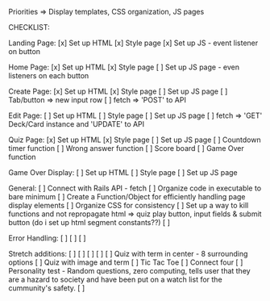 Priorities => Display templates, CSS organization, JS pages

CHECKLIST:

Landing Page:
[x] Set up HTML
[x] Style page
[x] Set up JS - event listener on button

Home Page:
[x] Set up HTML
[x] Style page
[ ] Set up JS page - even listeners on each button

Create Page:
[x] Set up HTML
[x] Style page
[ ] Set up JS page
[ ] Tab/button => new input row
[ ] fetch => 'POST' to API

Edit Page:
[ ] Set up HTML
[ ] Style page
[ ] Set up JS page
[ ] fetch => 'GET' Deck/Card instance and 'UPDATE' to API

Quiz Page:
[x] Set up HTML
[x] Style page
[ ] Set up JS page
[ ] Countdown timer function
[ ] Wrong answer function
[ ] Score board
[ ] Game Over function

Game Over Display:
[ ] Set up HTML
[ ] Style page
[ ] Set up JS page


General:
[ ] Connect with Rails API - fetch
[ ] Organize code in executable to bare minimum
[ ] Create a Function/Object for efficiently handling page display elements
[ ] Organize CSS for consistency
[ ] Set up a way to kill functions and not repropagate html => quiz play button, input fields & submit button (do i set up html segment constants??)
[ ]

Error Handling:
[ ]
[ ]
[ ]

Stretch additions:
[ ]
[ ]
[ ]
[ ]
[ ] Quiz with term in center - 8 surrounding options
[ ] Quiz with image and term
[ ] Tic Tac Toe
[ ] Connect four
[ ] Personality test - Random questions, zero computing, tells user that they are a hazard to society and have been put on a watch list for the cummunity's safety.
[ ]